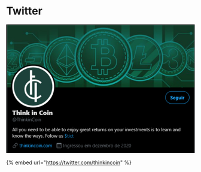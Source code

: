 # Twitter

![](../.gitbook/assets/twitter.png)

{% embed url="https://twitter.com/thinkincoin" %}



